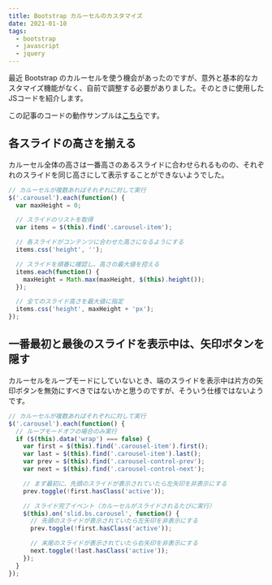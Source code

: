 ```yaml
---
title: Bootstrap カルーセルのカスタマイズ
date: 2021-01-10
tags:
  - bootstrap
  - javascript
  - jquery
---
```


最近 Bootstrap のカルーセルを使う機会があったのですが、意外と基本的なカスタマイズ機能がなく、自前で調整する必要がありました。そのときに使用したJSコードを紹介します。

この記事のコードの動作サンプルは[こちら](https://codepen.io/htmsk138/pen/XWjqLBZ)です。

## 各スライドの高さを揃える

カルーセル全体の高さは一番高さのあるスライドに合わせられるものの、それぞれのスライドを同じ高さにして表示することができないようでした。

```javascript
// カルーセルが複数あればそれぞれに対して実行
$('.carousel').each(function() {
  var maxHeight = 0;

  // スライドのリストを取得
  var items = $(this).find('.carousel-item');

  // 各スライドがコンテンツに合わせた高さになるようにする
  items.css('height', '');

  // スライドを順番に確認し、高さの最大値を控える
  items.each(function() {
    maxHeight = Math.max(maxHeight, $(this).height());
  });

  // 全てのスライド高さを最大値に指定
  items.css('height', maxHeight + 'px');
});
```

## 一番最初と最後のスライドを表示中は、矢印ボタンを隠す

カルーセルをループモードにしていないとき、端のスライドを表示中は片方の矢印ボタンを無効にすべきではないかと思うのですが、そういう仕様ではないようです。

```javascript
// カルーセルが複数あればそれぞれに対して実行
$('.carousel').each(function() {
  // ループモードオフの場合のみ実行
  if ($(this).data('wrap') === false) {
    var first = $(this).find('.carousel-item').first();
    var last = $(this).find('.carousel-item').last();
    var prev = $(this).find('.carousel-control-prev');
    var next = $(this).find('.carousel-control-next');

    // まず最初に、先頭のスライドが表示されていたら左矢印を非表示にする
    prev.toggle(!first.hasClass('active'));

    // スライド完了イベント（カルーセルがスライドされるたびに実行）
    $(this).on('slid.bs.carousel', function() {
      // 先頭のスライドが表示されていたら左矢印を非表示にする
      prev.toggle(!first.hasClass('active'));

      // 末尾のスライドが表示されていたら右矢印を非表示にする
      next.toggle(!last.hasClass('active'));
    });
  }
});
```
